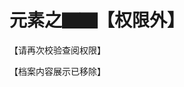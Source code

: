 # 元素之▇▇【权限外】

<span class="c014">【请再次校验查阅权限】</span>

<span class="c002">【档案内容展示已移除】</span>

<div style="color:rgba(0, 0, 0, 0);">
## 编码之前
所谓OVER ELEMENT。

四个“非元素”，换言之，“存在”的故事。

金属性，非金属性，融合的混沌。

史前四性，不知从何而来的传闻。

——以及那，自妄想中诞生的。

<span class="c002">“那被赋予编码，却仅于偶然出现的。因为是不存在的。”</span>

### 铄
金属性。

### 砺
非金属性。

### 氤与氲

混沌。

广泛存在于各类文明——这里的文明在单一文明宇宙的语境中仍旧具有独一性——的创世神话中。

虽然难以用“Chaos”笼统概括，但受限于人类语言的表达能力，勉强可以这么理解。

与元素的起源息息相关。

## 0号编码
**编码：000.**

代号，Nt。

“**N**ot Elemen**t**”，这样理解吗……

名称为Neutrium，中子元素。

周期表内元素推定可能为气体元素，实际上物质存在没有表现出任何具体可观测的物理性质。

<span class="c002">“无法界定常见形态——无法界定是否为元素。”</span>

其物质存在作为原子是不完整的、残缺的。原子本身需要由核加上电子构成，即使是氢正离子也有获取电子的能力，但Nt没有——电子无法在Nt周围形成轨道。

Nt这个代号是按照元素命名规则赋予的，据传Nt更中意n这个简略的称呼。

传言的由来无从考证，从没有任何一位元素明确地陈述其存在形式，但同样没有任何一位元素明确地否认其存在。

与氢对应的物质存在于ECD的表现形式不同，可能是任何元素的一部分。

## 前线轨道

三个MO。

分子轨道理论，Molecular Orbital Theory，MO。

联结的方式，联结其本身。

<span class="c006">"Next, colorful world?"</span>
